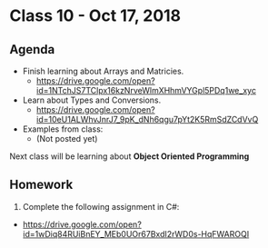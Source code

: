 # Class 10 - Oct 17, 2018

## Agenda

* Finish learning about Arrays and Matricies.
  * https://drive.google.com/open?id=1NTchJS7TClpx16kzNrveWlmXHhmVYGpl5PDq1we_xyc
* Learn about Types and Conversions.
  * https://drive.google.com/open?id=10eU1ALWhvJnrJ7_9pK_dNh6qgu7pYt2K5RmSdZCdVvQ
* Examples from class:
  * (Not posted yet)

Next class will be learning about **Object Oriented Programming**

## Homework

1. Complete the following assignment in C#:
  * https://drive.google.com/open?id=1wDiq84RUiBnEY_MEb0UOr67BxdI2rWD0s-HqFWAROQI